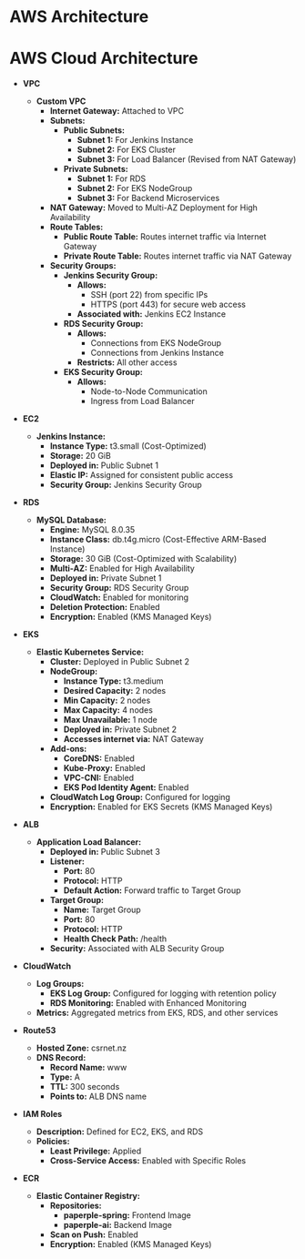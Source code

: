 # AWS Architecture

# AWS Cloud Architecture

- **VPC**
  - **Custom VPC**
    - **Internet Gateway:** Attached to VPC
    - **Subnets:**
      - **Public Subnets:**
        - **Subnet 1:** For Jenkins Instance
        - **Subnet 2:** For EKS Cluster
        - **Subnet 3:** For Load Balancer (Revised from NAT Gateway)
      - **Private Subnets:**
        - **Subnet 1:** For RDS
        - **Subnet 2:** For EKS NodeGroup
        - **Subnet 3:** For Backend Microservices
    - **NAT Gateway:** Moved to Multi-AZ Deployment for High Availability
    - **Route Tables:**
      - **Public Route Table:** Routes internet traffic via Internet Gateway
      - **Private Route Table:** Routes internet traffic via NAT Gateway
    - **Security Groups:**
      - **Jenkins Security Group:**
        - **Allows:**
          - SSH (port 22) from specific IPs
          - HTTPS (port 443) for secure web access
        - **Associated with:** Jenkins EC2 Instance
      - **RDS Security Group:**
        - **Allows:**
          - Connections from EKS NodeGroup
          - Connections from Jenkins Instance
        - **Restricts:** All other access
      - **EKS Security Group:**
        - **Allows:**
          - Node-to-Node Communication
          - Ingress from Load Balancer

- **EC2**
  - **Jenkins Instance:**
    - **Instance Type:** t3.small (Cost-Optimized)
    - **Storage:** 20 GiB
    - **Deployed in:** Public Subnet 1
    - **Elastic IP:** Assigned for consistent public access
    - **Security Group:** Jenkins Security Group

- **RDS**
  - **MySQL Database:**
    - **Engine:** MySQL 8.0.35
    - **Instance Class:** db.t4g.micro (Cost-Effective ARM-Based Instance)
    - **Storage:** 30 GiB (Cost-Optimized with Scalability)
    - **Multi-AZ:** Enabled for High Availability
    - **Deployed in:** Private Subnet 1
    - **Security Group:** RDS Security Group
    - **CloudWatch:** Enabled for monitoring
    - **Deletion Protection:** Enabled
    - **Encryption:** Enabled (KMS Managed Keys)

- **EKS**
  - **Elastic Kubernetes Service:**
    - **Cluster:** Deployed in Public Subnet 2
    - **NodeGroup:**
      - **Instance Type:** t3.medium
      - **Desired Capacity:** 2 nodes
      - **Min Capacity:** 2 nodes
      - **Max Capacity:** 4 nodes
      - **Max Unavailable:** 1 node
      - **Deployed in:** Private Subnet 2
      - **Accesses internet via:** NAT Gateway
    - **Add-ons:**
      - **CoreDNS:** Enabled
      - **Kube-Proxy:** Enabled
      - **VPC-CNI:** Enabled
      - **EKS Pod Identity Agent:** Enabled
    - **CloudWatch Log Group:** Configured for logging
    - **Encryption:** Enabled for EKS Secrets (KMS Managed Keys)

- **ALB**
  - **Application Load Balancer:**
    - **Deployed in:** Public Subnet 3
    - **Listener:**
      - **Port:** 80
      - **Protocol:** HTTP
      - **Default Action:** Forward traffic to Target Group
    - **Target Group:**
      - **Name:** Target Group
      - **Port:** 80
      - **Protocol:** HTTP
      - **Health Check Path:** /health
    - **Security:** Associated with ALB Security Group

- **CloudWatch**
  - **Log Groups:**
    - **EKS Log Group:** Configured for logging with retention policy
    - **RDS Monitoring:** Enabled with Enhanced Monitoring
  - **Metrics:** Aggregated metrics from EKS, RDS, and other services

- **Route53**
  - **Hosted Zone:** csrnet.nz
  - **DNS Record:**
    - **Record Name:** www
    - **Type:** A
    - **TTL:** 300 seconds
    - **Points to:** ALB DNS name

- **IAM Roles**
  - **Description:** Defined for EC2, EKS, and RDS
  - **Policies:**
    - **Least Privilege:** Applied
    - **Cross-Service Access:** Enabled with Specific Roles

- **ECR**
  - **Elastic Container Registry:**
    - **Repositories:**
      - **paperple-spring:** Frontend Image
      - **paperple-ai:** Backend Image
    - **Scan on Push:** Enabled
    - **Encryption:** Enabled (KMS Managed Keys)